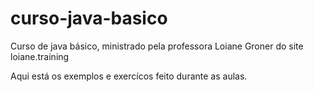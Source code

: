 # curso-java-basico
 Curso de java básico, ministrado pela professora Loiane Groner do site loiane.training

 Aqui está os exemplos e exercícos feito durante as aulas.

